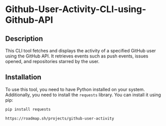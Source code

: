 # Github-User-Activity-CLI-using-Github-API

## Description
This CLI tool fetches and displays the activity of a specified GitHub user using the GitHub API. It retrieves events such as push events, issues opened, and repositories starred by the user.

## Installation
To use this tool, you need to have Python installed on your system. Additionally, you need to install the `requests` library. You can install it using pip:

```sh
pip install requests

https://roadmap.sh/projects/github-user-activity
